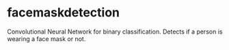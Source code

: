 # facemaskdetection
Convolutional Neural Network for binary classification. Detects if a person is wearing a face mask or not. 
